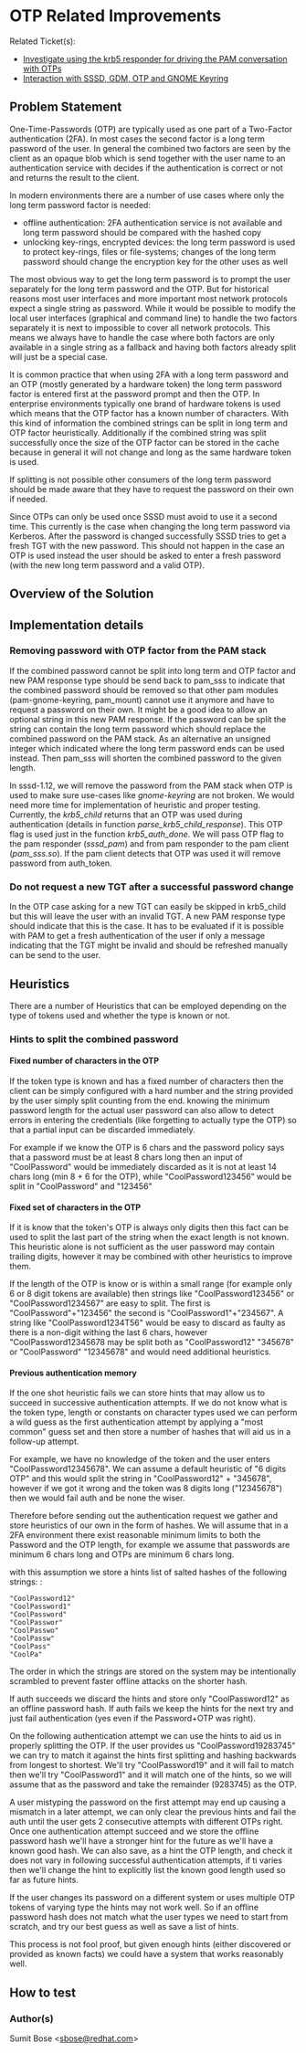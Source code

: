 # OTP Related Improvements

Related Ticket(s):

  - [Investigate using the krb5 responder for driving the PAM conversation with OTPs](https://pagure.io/SSSD/sssd/issue/2335)
  - [Interaction with SSSD, GDM, OTP and GNOME Keyring](https://pagure.io/SSSD/sssd/issue/2278)

## Problem Statement

One-Time-Passwords (OTP) are typically used as one part of a Two-Factor authentication (2FA). In most cases the second factor is a long term password of the user. In general the combined two factors are seen by the client as an opaque blob which is send together with the user name to an authentication service with decides if the authentication is correct or not and returns the result to the client.

In modern environments there are a number of use cases where only the long term password factor is needed:

  - offline authentication: 2FA authentication service is not available and long term password should be compared with the hashed copy
  - unlocking key-rings, encrypted devices: the long term password is used to protect key-rings, files or file-systems; changes of the long term password should change the encryption key for the other uses as well

The most obvious way to get the long term password is to prompt the user separately for the long term password and the OTP. But for historical reasons most user interfaces and more important most network protocols expect a single string as password. While it would be possible to modify the local user interfaces (graphical and command line) to handle the two factors separately it is next to impossible to cover all network protocols. This means we always have to handle the case where both factors are only available in a single string as a fallback and having both factors already split will just be a special case.

It is common practice that when using 2FA with a long term password and an OTP (mostly generated by a hardware token) the long term password factor is entered first at the password prompt and then the OTP. In enterprise environments typically one brand of hardware tokens is used which means that the OTP factor has a known number of characters. With this kind of information the combined strings can be split in long term and OTP factor heuristically. Additionally if the combined string was split successfully once the size of the OTP factor can be stored in the cache because in general it will not change and long as the same hardware token is used.

If splitting is not possible other consumers of the long term password should be made aware that they have to request the password on their own if needed.

Since OTPs can only be used once SSSD must avoid to use it a second time. This currently is the case when changing the long term password via Kerberos. After the password is changed successfully SSSD tries to get a fresh TGT with the new password. This should not happen in the case an OTP is used instead the user should be asked to enter a fresh password (with the new long term password and a valid OTP).

## Overview of the Solution

## Implementation details

### Removing password with OTP factor from the PAM stack

If the combined password cannot be split into long term and OTP factor and new PAM response type should be send back to pam_sss to indicate that the combined password should be removed so that other pam modules (pam-gnome-keyring, pam_mount) cannot use it anymore and have to request a password on their own. It might be a good idea to allow an optional string in this new PAM response. If the password can be split the string can contain the long term password which should replace the combined password on the PAM stack. As an alternative an unsigned integer which indicated where the long term password ends can be used instead. Then pam_sss will shorten the combined password to the given length.

In sssd-1.12, we will remove the password from the PAM stack when OTP is used to make sure use-cases like *gnome-keyring* are not broken. We would need more time for implementation of heuristic and proper testing. Currently, the *krb5_child* returns that an OTP was used during authentication (details in function *parse_krb5_child_response*). This OTP flag is used just in the function *krb5_auth_done*. We will pass OTP flag to the pam responder (*sssd_pam*) and from pam responder to the pam client (*pam_sss.so*). If the pam client detects that OTP was used it will remove password from auth_token.

### Do not request a new TGT after a successful password change

In the OTP case asking for a new TGT can easily be skipped in krb5_child but this will leave the user with an invalid TGT. A new PAM response type should indicate that this is the case. It has to be evaluated if it is possible with PAM to get a fresh authentication of the user if only a message indicating that the TGT might be invalid and should be refreshed manually can be send to the user.

## Heuristics

There are a number of Heuristics that can be employed depending on the type of tokens used and whether the type is known or not.

### Hints to split the combined password

#### Fixed number of characters in the OTP

If the token type is known and has a fixed number of characters then the client can be simply configured with a hard number and the string provided by the user simply split counting from the end. knowing the minimum password length for the actual user password can also allow to detect errors in entering the credentials (like forgetting to actually type the OTP) so that a partial input can be discarded immediately.

For example if we know the OTP is 6 chars and the password policy says that a password must be at least 8 chars long then an input of "CoolPassword" would be immediately discarded as it is not at least 14 chars long (min 8 + 6 for the OTP), while "CoolPassword123456" would be split in "CoolPassword" and "123456"

#### Fixed set of characters in the OTP

If it is know that the token's OTP is always only digits then this fact can be used to split the last part of the string when the exact length is not known. This heuristic alone is not sufficient as the user password may contain trailing digits, however it may be combined with other heuristics to improve them.

If the length of the OTP is know or is within a small range (for example only 6 or 8 digit tokens are available) then strings like "CoolPassword123456" or "CoolPassword1234567" are easy to split. The first is "CoolPassword"+"123456" the second is "CoolPassword1"+"234567". A string like "CoolPassword1234T56" would be easy to discard as faulty as there is a non-digit withing the last 6 chars, however "CoolPassword12345678 may be split both as "CoolPassword12" "345678" or "CoolPassword" "12345678" and would need additional heuristics.

#### Previous authentication memory

If the one shot heuristic fails we can store hints that may allow us to succeed in successive authentication attempts. If we do not know what is the token type, length or constants on character types used we can perform a wild guess as the first authentication attempt by applying a "most common" guess set and then store a number of hashes that will aid us in a follow-up attempt.

For example, we have no knowledge of the token and the user enters "CoolPassword12345678". We can assume a default heuristic of "6 digits OTP" and this would split the string in "CoolPassword12" + "345678", however if we got it wrong and the token was 8 digits long ("12345678") then we would fail auth and be none the wiser.

Therefore before sending out the authentication request we gather and store heuristics of our own in the form of hashes. We will assume that in a 2FA environment there exist reasonable minimum limits to both the Password and the OTP length, for example we assume that passwords are minimum 6 chars long and OTPs are minimum 6 chars long.

with this assumption we store a hints list of salted hashes of the following strings: :

    "CoolPassword12"
    "CoolPassword1"
    "CoolPassword"
    "CoolPasswor"
    "CoolPasswo"
    "CoolPassw"
    "CoolPass"
    "CoolPa"

The order in which the strings are stored on the system may be intentionally scrambled to prevent faster offline attacks on the shorter hash.

If auth succeeds we discard the hints and store only "CoolPassword12" as an offline password hash. If auth fails we keep the hints for the next try and just fail authentication (yes even if the Password+OTP was right).

On the following authentication attempt we can use the hints to aid us in properly splitting the OTP. If the user provides us "CoolPassword19283745" we can try to match it against the hints first splitting and hashing backwards from longest to shortest. We'll try "CoolPassword19" and it will fail to match then we'll try "CoolPassword1" and it will match one of the hints, so we will assume that as the password and take the remainder (9283745) as the OTP.

A user mistyping the password on the first attempt may end up causing a mismatch in a later attempt, we can only clear the previous hints and fail the auth until the user gets 2 consecutive attempts with different OTPs right. Once one authentication attempt succeed and we store the offline password hash we'll have a stronger hint for the future as we'll have a known good hash. We can also save, as a hint the OTP length, and check it does not vary in following successful authentication attempts, if ti varies then we'll change the hint to explicitly list the known good length used so far as future hints.

If the user changes its password on a different system or uses multiple OTP tokens of varying type the hints may not work well. So if an offline password hash does not match what the user types we need to start from scratch, and try our best guess as well as save a list of hints.

This process is not fool proof, but given enough hints (either discovered or provided as known facts) we could have a system that works reasonably well.

## How to test

### Author(s)

Sumit Bose \<sbose@redhat.com\>
